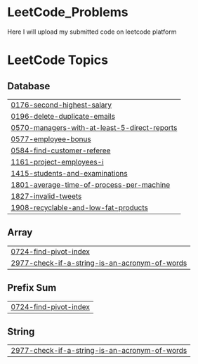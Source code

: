 # LeetCode_Problems
Here I will upload my submitted code on leetcode platform 

<!---LeetCode Topics Start-->
# LeetCode Topics
## Database
|  |
| ------- |
| [0176-second-highest-salary](https://github.com/sachin-pancheshwar/LeetCode_Problems/tree/master/0176-second-highest-salary) |
| [0196-delete-duplicate-emails](https://github.com/sachin-pancheshwar/LeetCode_Problems/tree/master/0196-delete-duplicate-emails) |
| [0570-managers-with-at-least-5-direct-reports](https://github.com/sachin-pancheshwar/LeetCode_Problems/tree/master/0570-managers-with-at-least-5-direct-reports) |
| [0577-employee-bonus](https://github.com/sachin-pancheshwar/LeetCode_Problems/tree/master/0577-employee-bonus) |
| [0584-find-customer-referee](https://github.com/sachin-pancheshwar/LeetCode_Problems/tree/master/0584-find-customer-referee) |
| [1161-project-employees-i](https://github.com/sachin-pancheshwar/LeetCode_Problems/tree/master/1161-project-employees-i) |
| [1415-students-and-examinations](https://github.com/sachin-pancheshwar/LeetCode_Problems/tree/master/1415-students-and-examinations) |
| [1801-average-time-of-process-per-machine](https://github.com/sachin-pancheshwar/LeetCode_Problems/tree/master/1801-average-time-of-process-per-machine) |
| [1827-invalid-tweets](https://github.com/sachin-pancheshwar/LeetCode_Problems/tree/master/1827-invalid-tweets) |
| [1908-recyclable-and-low-fat-products](https://github.com/sachin-pancheshwar/LeetCode_Problems/tree/master/1908-recyclable-and-low-fat-products) |
## Array
|  |
| ------- |
| [0724-find-pivot-index](https://github.com/sachin-pancheshwar/LeetCode_Problems/tree/master/0724-find-pivot-index) |
| [2977-check-if-a-string-is-an-acronym-of-words](https://github.com/sachin-pancheshwar/LeetCode_Problems/tree/master/2977-check-if-a-string-is-an-acronym-of-words) |
## Prefix Sum
|  |
| ------- |
| [0724-find-pivot-index](https://github.com/sachin-pancheshwar/LeetCode_Problems/tree/master/0724-find-pivot-index) |
## String
|  |
| ------- |
| [2977-check-if-a-string-is-an-acronym-of-words](https://github.com/sachin-pancheshwar/LeetCode_Problems/tree/master/2977-check-if-a-string-is-an-acronym-of-words) |
<!---LeetCode Topics End-->